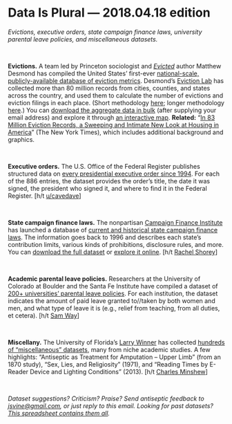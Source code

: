 Data Is Plural — 2018.04.18 edition
===================================

*Evictions, executive orders, state campaign finance laws, university parental leave policies, and miscellaneous datasets.*

&nbsp;

**Evictions.** A team led by Princeton sociologist and *[Evicted](https://www.penguinrandomhouse.com/books/247816/evicted-by-matthew-desmond/9780553447453/)* author Matthew Desmond has compiled the United States’ first-ever [national-scale, publicly-available database of eviction metrics](https://evictionlab.org/map/). Desmond’s [Eviction Lab](https://evictionlab.org/about/) has collected more than 80 million records from cities, counties, and states across the country, and used them to calculate the number of evictions and eviction filings in each place. (Short methodology [here](https://evictionlab.org/methods/); longer methodology [here](https://evictionlab.org/docs/Eviction%20Lab%20-Methodology%20Report%20v.1.0.0.pdf).) You can [download the aggregate data in bulk](https://evictionlab.org/get-the-data/) (after supplying your email address) and explore it through [an interactive map](https://evictionlab.org/map/). **Related:** “[In 83 Million Eviction Records, a Sweeping and Intimate New Look at Housing in America](https://www.nytimes.com/interactive/2018/04/07/upshot/millions-of-eviction-records-a-sweeping-new-look-at-housing-in-america.html)” (The New York Times), which includes additional background and graphics.

&nbsp;

**Executive orders.** The U.S. Office of the Federal Register publishes structured data on [every presidential executive order since 1994](https://www.federalregister.gov/executive-orders). For each of the 886 entries, the dataset provides the order’s title, the date it was signed, the president who signed it, and where to find it in the Federal Register. [h/t [u/cavedave](https://www.reddit.com/r/datasets/comments/86cbdb/us_president_executive_orders/)]

&nbsp;

**State campaign finance laws.** The nonpartisan [Campaign Finance Institute](http://cfinst.org/about.aspx) has launched a database of [current and historical state campaign finance laws](http://cfinst.org/State/LawsDatabase.aspx). The information goes back to 1996 and describes each state’s contribution limits, various kinds of prohibitions, disclosure rules, and more. You can [download the full dataset](http://cfinst.org/State/LawsDatabase_Download.aspx) or [explore it online](https://cfinst.github.io/). [h/t [Rachel Shorey](https://twitter.com/rachel_shorey/status/981203851243122689)]

&nbsp;

**Academic parental leave policies.** Researchers at the University of Colorado at Boulder and the Santa Fe Institute have compiled a dataset of [200+ universities’ parental leave policies](https://aaronclauset.github.io/parental-leave/). For each institution, the dataset indicates the amount of paid leave granted to//taken by both women and men, and what type of leave it is (e.g., relief from teaching, from all duties, et cetera). [h/t [Sam Way](https://twitter.com/samfway/status/984199839473807362)]

&nbsp;

**Miscellany.** The University of Florida’s [Larry Winner](http://users.stat.ufl.edu/~winner/) has collected [hundreds of “miscellaneous” datasets](http://users.stat.ufl.edu/~winner/datasets.html), many from niche academic studies. A few highlights: “Antiseptic as Treatment for Amputation – Upper Limb” (from an 1870 study), “Sex, Lies, and Religiosity” (1971), and “Reading Times by E-Reader Device and Lighting Conditions” (2013). [h/t [Charles Minshew](https://twitter.com/charlesminshew)]

&nbsp;

*Dataset suggestions? Criticism? Praise? Send antiseptic feedback to <jsvine@gmail.com>, or just reply to this email. Looking for past datasets? [This spreadsheet contains them all](https://docs.google.com/spreadsheets/d/1wZhPLMCHKJvwOkP4juclhjFgqIY8fQFMemwKL2c64vk).*